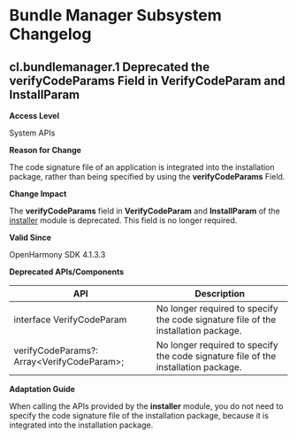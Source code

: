 # Bundle Manager Subsystem Changelog

## cl.bundlemanager.1 Deprecated the verifyCodeParams Field in VerifyCodeParam and InstallParam

**Access Level**

System APIs

**Reason for Change**

The code signature file of an application is integrated into the installation package, rather than being specified by using the **verifyCodeParams** Field.

**Change Impact**

The **verifyCodeParams** field in **VerifyCodeParam** and **InstallParam** of the [installer](../../../application-dev/reference/apis/js-apis-installer.md) module is deprecated. This field is no longer required.

**Valid Since**

OpenHarmony SDK 4.1.3.3

**Deprecated APIs/Components**

| API| Description|
| --------------- | ------- |
| interface VerifyCodeParam | No longer required to specify the code signature file of the installation package.|
| verifyCodeParams?: Array\<VerifyCodeParam>; | No longer required to specify the code signature file of the installation package.|

**Adaptation Guide**

When calling the APIs provided by the **installer** module, you do not need to specify the code signature file of the installation package, because it is integrated into the installation package.
